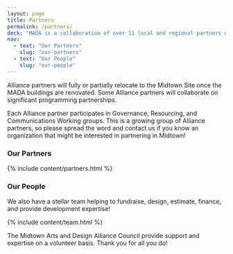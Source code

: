 ```yaml
---
layout: page
title: Partners
permalink: /partners/
deck: "MADA is a collaboration of over 11 local and regional partners with different missions but alignment on the importance of supporting and uplifting Santa Fe’s creative and cultural community."
nav:
  - text: "Our Partners"
    slug: "our-partners"
  - text: "Our People"
    slug: "our-people"
---
```


Alliance partners will fully or partially relocate to the Midtown Site once the MADA buildings are renovated. Some Alliance partners will collaborate on significant programming partnerships.

Each Alliance partner participates in Governance, Resourcing, and Communications Working groups. This is a growing group of Alliance partners, so please spread the word and contact us if you know an organization that might be interested in partnering in Midtown!

### Our Partners

{% include content/partners.html %}

### Our People

We also have a stellar team helping to fundraise, design, estimate, finance, and provide development expertise!

{% include content/team.html %}

The Midtown Arts and Design Alliance Council provide support and expertise on a volunteer basis. Thank you for all you do!
